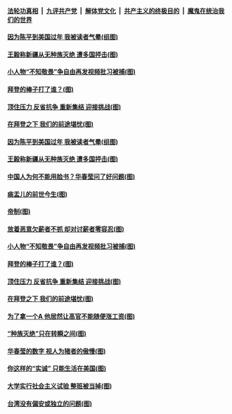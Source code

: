 ####  [法轮功真相](../../../../basic/blob/master/README.md?t=02240131) &nbsp;|&nbsp; [九评共产党](../../../../9ping.md/blob/master/README.md?t=02240131) &nbsp;|&nbsp; [解体党文化](../../../../jtdwh.md/blob/master/README.md?t=02240131)  &nbsp;|&nbsp; [共产主义的终极目的](../../../../gczydzjmd.md/blob/master/README.md?t=02240131) &nbsp;|&nbsp; [魔鬼在统治我们的世界](../../../../mgztzwmdsj.md/blob/master/README.md?t=02240131) 

#### [因为陈平到美国过年 我被读者气晕(组图)](../pages/p4/963425.md?t=02240131) 

#### [王毅称新疆从无种族灭绝 遭多国抨击(图)](../pages/p4/963422.md?t=02240131) 

#### [小人物“不知敬畏”争自由再发视频批习被捕(图)](../pages/p4/963319.md?t=02240131) 

#### [拜登的棒子打了谁？(图)](../pages/p4/963321.md?t=02240131) 

#### [顶住压力 反省抗争 重新集结 迎接挑战(图)](../pages/p4/963313.md?t=02240131) 

#### [在拜登之下 我们的前途堪忧(图)](../pages/p4/963304.md?t=02240131) 



#### [因为陈平到美国过年 我被读者气晕(组图)](../pages/p4/963425.md?t=02240131) 

#### [王毅称新疆从无种族灭绝 遭多国抨击(图)](../pages/p4/963422.md?t=02240131) 

#### [中国人为何不能用脸书？华春莹问了好问题(图)](../pages/p4/963420.md?t=02240131) 

#### [痰盂儿的前世今生(图)](../pages/p4/963409.md?t=02240131) 

#### [帝制(图)](../pages/p4/963408.md?t=02240131) 

#### [放着恶意欠薪者不抓 却对讨薪者零容忍(图)](../pages/p4/963417.md?t=02240131) 


#### [小人物“不知敬畏”争自由再发视频批习被捕(图)](../pages/p4/963319.md?t=02240131) 

#### [拜登的棒子打了谁？(图)](../pages/p4/963321.md?t=02240131) 

#### [顶住压力 反省抗争 重新集结 迎接挑战(图)](../pages/p4/963313.md?t=02240131) 

#### [在拜登之下 我们的前途堪忧(图)](../pages/p4/963304.md?t=02240131) 

#### [为了拿一个A 他居然让高官不能随便涨工资(图)](../pages/p4/963298.md?t=02240131) 

#### [“种族灭绝”只在转瞬之间(图)](../pages/p4/963297.md?t=02240131) 


#### [华春莹的数字 视人为猪者的傲慢(图)](../pages/p4/963251.md?t=02240131) 

#### [你这样的“实诚” 只能生活在美国(图)](../pages/p4/963204.md?t=02240131) 

#### [大学实行社会主义试验 整班被当掉(图)](../pages/p4/963223.md?t=02240131) 

#### [台湾没有偏安或独立的问题(图)](../pages/p4/963176.md?t=02240131) 

